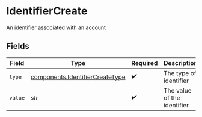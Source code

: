 # IdentifierCreate

An identifier associated with an account


## Fields

| Field                                                                              | Type                                                                               | Required                                                                           | Description                                                                        | Example                                                                            |
| ---------------------------------------------------------------------------------- | ---------------------------------------------------------------------------------- | ---------------------------------------------------------------------------------- | ---------------------------------------------------------------------------------- | ---------------------------------------------------------------------------------- |
| `type`                                                                             | [components.IdentifierCreateType](../../models/components/identifiercreatetype.md) | :heavy_check_mark:                                                                 | The type of identifier                                                             | ORIGINATING_ACCOUNT_ID                                                             |
| `value`                                                                            | *str*                                                                              | :heavy_check_mark:                                                                 | The value of the identifier                                                        | 12345678                                                                           |